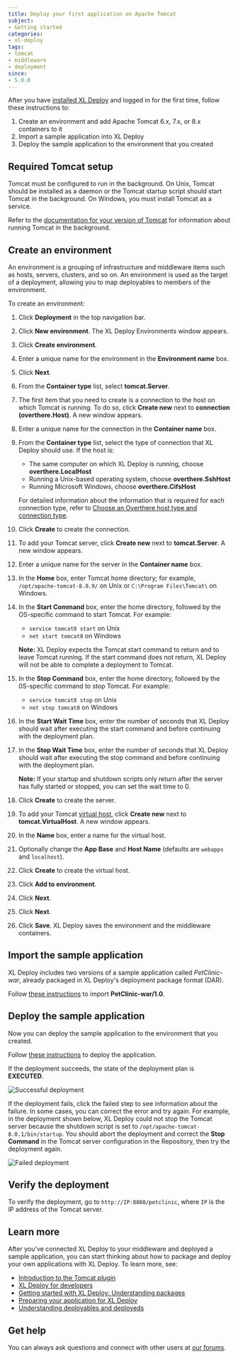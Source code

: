 ```yaml
---
title: Deploy your first application on Apache Tomcat
subject:
- Getting started
categories:
- xl-deploy
tags:
- tomcat
- middleware
- deployment
since:
- 5.0.0
---
```


After you have [installed XL Deploy](/xl-deploy/how-to/install-xl-deploy.html) and logged in for the first time, follow these instructions to:

1. Create an environment and add Apache Tomcat 6.x, 7.x, or 8.x containers to it
1. Import a sample application into XL Deploy
1. Deploy the sample application to the environment that you created

## Required Tomcat setup

Tomcat must be configured to run in the background. On Unix, Tomcat should be installed as a daemon or the Tomcat startup script should start Tomcat in the background. On Windows, you must install Tomcat as a service.

Refer to the [documentation for your version of Tomcat](http://tomcat.apache.org/) for information about running Tomcat in the background.

## Create an environment

An environment is a grouping of infrastructure and middleware items such as hosts, servers, clusters, and so on. An environment is used as the target of a deployment, allowing you to map deployables to members of the environment.

To create an environment:

1. Click **Deployment** in the top navigation bar.
2. Click **New environment**. The XL Deploy Environments window appears.
3. Click **Create environment**.
4. Enter a unique name for the environment in the **Environment name** box.
5. Click **Next**.
6. From the **Container type** list, select **tomcat.Server**.
7. The first item that you need to create is a connection to the host on which Tomcat is running. To do so, click **Create new** next to **connection (overthere.Host)**. A new window appears.
8. Enter a unique name for the connection in the **Container name** box.
9. From the **Container type** list, select the type of connection that XL Deploy should use. If the host is:
    * The same computer on which XL Deploy is running, choose **overthere.LocalHost**
    * Running a Unix-based operating system, choose **overthere.SshHost**
    * Running Microsoft Windows, choose **overthere.CifsHost**

    For detailed information about the information that is required for each connection type, refer to [Choose an Overthere host type and connection type](/xl-deploy/how-to/choose-an-overthere-host-type-and-connection-type.html).

10. Click **Create** to create the connection.
11. To add your Tomcat server, click **Create new** next to **tomcat.Server**. A new window appears.
12. Enter a unique name for the server in the **Container name** box.
13. In the **Home** box, enter Tomcat home directory; for example, `/opt/apache-tomcat-8.0.9/` on Unix or `C:\Program Files\Tomcat\` on Windows.
1. In the **Start Command** box, enter the home directory, followed by the OS-specific command to start Tomcat. For example:
      * `service tomcat8 start` on Unix
      * `net start tomcat8` on Windows

    **Note:** XL Deploy expects the Tomcat start command to return and to leave Tomcat running. If the start command does not return, XL Deploy will not be able to complete a deployment to Tomcat.

1. In the **Stop Command** box, enter the home directory, followed by the 0S-specific command to stop Tomcat. For example:
      * `service tomcat8 stop` on Unix
      * `net stop tomcat8` on Windows
1. In the **Start Wait Time** box, enter the number of seconds that XL Deploy should wait after executing the start command and before continuing with the deployment plan.
1. In the **Stop Wait Time** box, enter the number of seconds that XL Deploy should wait after executing the stop command and before continuing with the deployment plan.

    **Note:** If your startup and shutdown scripts only return after the server has fully started or stopped, you can set the wait time to 0.

1. Click **Create** to create the server.
1. To add your Tomcat [virtual host](http://tomcat.apache.org/tomcat-8.0-doc/virtual-hosting-howto.html), click **Create new** next to **tomcat.VirtualHost**. A new window appears.
1. In the **Name** box, enter a name for the virtual host.
1. Optionally change the **App Base** and **Host Name** (defaults are `webapps` and `localhost`).
1. Click **Create** to create the virtual host.
1. Click **Add to environment**.
1. Click **Next**.
1. Click **Next**.
1. Click **Save**. XL Deploy saves the environment and the middleware containers.

## Import the sample application

XL Deploy includes two versions of a sample application called *PetClinic-war*, already packaged in XL Deploy's deployment package format (DAR).

Follow [these instructions](/xl-deploy/how-to/add-a-package-to-xl-deploy.html#import-a-package) to import **PetClinic-war/1.0**.

## Deploy the sample application

Now you can deploy the sample application to the environment that you created.

Follow [these instructions](/xl-deploy/how-to/deploy-an-application.html) to deploy the application.

If the deployment succeeds, the state of the deployment plan is **EXECUTED**.

![Successful deployment](images/xl-deploy-trial/xl_deploy_trial_tomcat_successful_deployment.png)

If the deployment fails, click the failed step to see information about the failure. In some cases, you can correct the error and try again. For example, in the deployment shown below, XL Deploy could not stop the Tomcat server because the shutdown script is set to `/opt/apache-tomcat-8.0.1/bin/startup`. You should abort the deployment and correct the **Stop Command** in the Tomcat server configuration in the Repository, then try the deployment again.

![Failed deployment](images/xl-deploy-trial/xl_deploy_trial_tomcat_failed_deployment.png)

## Verify the deployment

To verify the deployment, go to `http://IP:8080/petclinic`, where `IP` is the IP address of the Tomcat server.

## Learn more

After you've connected XL Deploy to your middleware and deployed a sample application, you can start thinking about how to package and deploy your own applications with XL Deploy. To learn more, see:

* [Introduction to the Tomcat plugin](/xl-deploy/concept/introduction-to-the-xl-deploy-tomcat-plugin.html)
* [XL Deploy for developers](/xl-deploy/concept/xl-deploy-for-developers.html)
* [Getting started with XL Deploy: Understanding packages](https://www.youtube.com/watch?v=dqeL45WGcKU)
* [Preparing your application for XL Deploy](/xl-deploy/concept/preparing-your-application-for-xl-deploy.html)
* [Understanding deployables and deployeds](/xl-deploy/concept/understanding-deployables-and-deployeds.html)

## Get help

You can always ask questions and connect with other users at [our forums](https://support.xebialabs.com/).

